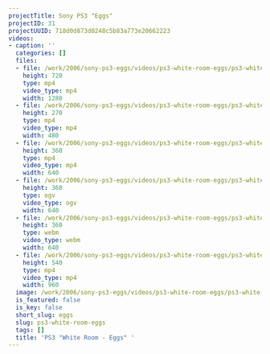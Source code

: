 ```yaml
---
projectTitle: Sony PS3 "Eggs"
projectID: 31
projectUUID: 718d0d873d0248c5b83a773e20662223
videos:
- caption: ''
  categories: []
  files:
  - file: /work/2006/sony-ps3-eggs/videos/ps3-white-room-eggs/ps3-white-room-eggs-1280x720.mp4
    height: 720
    type: mp4
    video_type: mp4
    width: 1280
  - file: /work/2006/sony-ps3-eggs/videos/ps3-white-room-eggs/ps3-white-room-eggs-480x270.mp4
    height: 270
    type: mp4
    video_type: mp4
    width: 480
  - file: /work/2006/sony-ps3-eggs/videos/ps3-white-room-eggs/ps3-white-room-eggs-640x360.mp4
    height: 360
    type: mp4
    video_type: mp4
    width: 640
  - file: /work/2006/sony-ps3-eggs/videos/ps3-white-room-eggs/ps3-white-room-eggs-640x360.ogv
    height: 360
    type: ogv
    video_type: ogv
    width: 640
  - file: /work/2006/sony-ps3-eggs/videos/ps3-white-room-eggs/ps3-white-room-eggs-640x360.webm
    height: 360
    type: webm
    video_type: webm
    width: 640
  - file: /work/2006/sony-ps3-eggs/videos/ps3-white-room-eggs/ps3-white-room-eggs-960x540.mp4
    height: 540
    type: mp4
    video_type: mp4
    width: 960
  image: /work/2006/sony-ps3-eggs/videos/ps3-white-room-eggs/ps3-white-room-eggs.03.jpg
  is_featured: false
  is_key: false
  short_slug: eggs
  slug: ps3-white-room-eggs
  tags: []
  title: 'PS3 "White Room - Eggs" '
---
```

